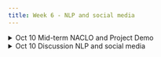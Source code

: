 ```yaml
---
title: Week 6 - NLP and social media 
---
```


<!-- This week begins with a lecture on Distant Reading, where we will explore the theoretical framework and methodologies for analyzing large bodies of text. We'll discuss how this approach can uncover patterns and trends that are not immediately apparent, setting the stage for the hands-on lab session where we will be leveraging the web-based [Voyant Tools](https://voyant-tools.org/), known for their user-friendly, powerful capabilities for visual text analysis. This module is designed to be both instructive and engaging, providing you with practical experience using digital tools to analyze large textual data sets. Drawing inspiration from the works of [El Khatib and Ross (2022)](https://doi.org/10.17613/42c8-mk80), we will conduct an ecological reading of Emily Brontë’s novel *Jane Eyre*, and an exploratory thematic analysis of Mary Shelley’s *Frankenstein*.
-->

<details>
  <summary class="session-summary">
    <span class="date-label">Oct 10</span>
    <span class="label label-red">Mid-term</span>
    <span class="session-title">NACLO and Project Demo</span>
  </summary>
  <div markdown="1">
- [Mid-term exam]
<!--
(https://docs.google.com/document/d/15PNfooX7ayY3lYDmvZONSiL6kVEt3gt3iC8FY27ppCc/edit?usp=sharing)
-->

</div>
</details>

<details>
  <summary class="session-summary">
    <span class="date-label">Oct 10</span>
    <span class="label label-blue">Discussion</span>
    <span class="session-title">NLP and social media </span>
  </summary>
  <div markdown="1">
- Readings
    - Soffer, O. (2010). "Silent Orality": Towards Conceptualization of the digital oral features in CMC and SMS texts, Communication Theory 20, p. 387-404.
    - [Digital Culture is Like Oral Culture Written Down](https://medium.com/the-civic-beat/digital-culture-is-like-oral-culture-written-down-df896b287782#:~:text=Emoji%2C%20messenger%20stickers%2C%20walkie%20talkie,%2C%20storytelling%2C%20talking%2C%20etc)
    - Natural language processing and Social media [blog](https://medium.com/geekculture/natural-language-processing-in-the-social-media-age-23e1e10235bd)
- Video
    - [Understanding Oral Culture in the Digital Age](https://www.youtube.com/watch?v=ki-Ncbl7LOw)

 
- Supplementary/Additional Readings
    - Ong, W. J. (1982). Orality and literacy: The technologizing of the word. London: Methuen. Publishing House.
    - African Languages and Information and Communication Technologies: Literacy, Access, and the Future

<!--
3. Introduction
2 and for which there is not a primary cultural center in another region.
Donald Z. Osborn
Bisharat, Ltd.
-->

</div>
</details>



